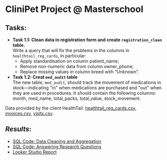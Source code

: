 # CliniPet Project @ Masterschool

## **Tasks**:
- **Task 1.1: Clean data in registration form and create `registration_clean` table.**  
  Write a query that will fix the problems in the columns in `healthtail_reg_cards`, in particular: 
  - Apply standardisation on column patient_name;
  - Remove non-numeric data from column owner_phone;
  - Replace missing values in column breed with “Unknown”.
- **Task 1.2: Creat `med_audit` table**  
  The new table, `med_audit`, should track the movement of medications in stock—indicating "in" when medications are purchased and "out" when 
  they are used in procedures. It should contain the following columns:
  month, med_name, total_packs, total_value, stock_movement.

Data provided by the client HealthTail: [healthtail_reg_cards.csv](https://github.com/armandaslid/clinipet_project/blob/main/project_files/healthtail_reg_cards.csv), [invoices.csv](https://github.com/armandaslid/clinipet_project/blob/main/project_files/invoices.csv), [visits.csv](https://github.com/armandaslid/clinipet_project/blob/main/project_files/visits.csv).


## *Results*:
- [SQL Code: Data Cleaning and Aggregation](404)
- [SQL Code: Answering Research Questions](404)
- [Looker Studio Report](404)

